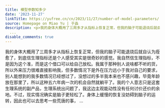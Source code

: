 ```yaml
---
title: 模型参数知多少
date: '2023-11-27'
linkTitle: https://yufree.cn/cn/2023/11/27/number-of-model-parameters/
source: Homepage on Miao Yu | 于淼
description: <p>我的身体大概用了三周多才从指标上恢复正常，但我的脑子可能退烧后就自认为痊愈了，到底信生理指标还是个人感受其实是很奇妙的感觉。我自然信生理指标，不是因为这个准，而是这个借口可以给自己放松。我属于那种别人说啥都不听的货，所以外来压力很难直接影响我，但多数情况下是外在压力远小于我对自己的要求，别人能想到的我多数情况已经想过了，没想过的多半我本来也不感兴趣，毕竟年龄放在那里了，所以这种五六年病一次的机会自然就躺平了。我的个人意志只是这套生理系统的副产品，生理系统出问题了，我这边主观能动性没有任何讨价还价的余地。不过，现实情况确实是脑子更轻松了。身体上缓慢的恢复没妨碍到脑子的运转，因此也可以去思考一些荒唐的事，
  ...
disable_comments: true
---
```

<p>我的身体大概用了三周多才从指标上恢复正常，但我的脑子可能退烧后就自认为痊愈了，到底信生理指标还是个人感受其实是很奇妙的感觉。我自然信生理指标，不是因为这个准，而是这个借口可以给自己放松。我属于那种别人说啥都不听的货，所以外来压力很难直接影响我，但多数情况下是外在压力远小于我对自己的要求，别人能想到的我多数情况已经想过了，没想过的多半我本来也不感兴趣，毕竟年龄放在那里了，所以这种五六年病一次的机会自然就躺平了。我的个人意志只是这套生理系统的副产品，生理系统出问题了，我这边主观能动性没有任何讨价还价的余地。不过，现实情况确实是脑子更轻松了。身体上缓慢的恢复没妨碍到脑子的运转，因此也可以去思考一些荒唐的事， ...